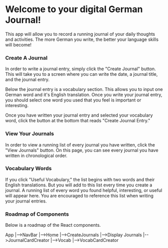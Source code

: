 <h1><strong>Welcome to your digital German Journal!</strong></h1> 

This app will allow you to record a running journal of your daily thoughts and activities. The more German you write, the better your language skills will become! 

<h3><strong>Create A Journal</strong></h3>

In order to write a journal entry, simply click the "Create Journal" button. This will take you to a screen where you can write the date, a journal title, and the journal entry. 

Below the journal entry is a vocabulary section. This allows you to input one German word and it's English translation. Once you write your journal entry, you should select one word you used that you feel is important or interesting. 

Once you have written your journal entry and selected your vocabulary word, click the button at the bottom that reads "Create Journal Entry." 

<h3><strong>View Your Journals</strong></h3>

In order to view a running list of every journal you have written, click the "View Journals" button. On this page, you can see every journal you have written in chronological order. 

<h3><strong>Vocabulary Words</strong></h3>

If you click "Useful Vocabulary," the list begins with two words and their English translations. But you will add to this list every time you create a journal. A running list of every word you found helpful, interesting, or useful will appear here. You are encouraged to reference this list when writing your journal entries. 

<h3><strong>Roadmap of Components</strong></h3>

Below is a roadmap of the React components. 

App
    |-->NavBar
    |-->Home
    |-->CreateJournals
    |-->Display Journals
        |-->JournalCardCreator
    |-->Vocab
        |-->VocabCardCreator


